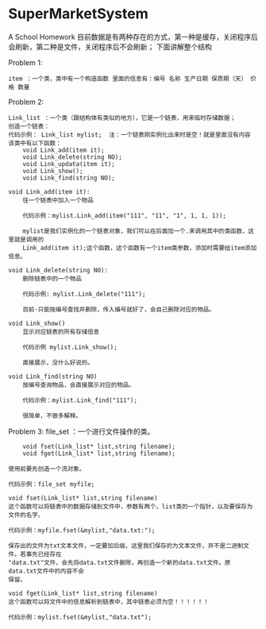 # SuperMarketSystem
A School Homework
目前数据是有两种存在的方式，第一种是缓存，关闭程序后会刷新，第二种是文件，关闭程序后不会刷新；
下面讲解整个结构

Problem 1:

    item ：一个类，类中有一个构造函数 里面的信息有：编号 名称 生产日期 保质期（天） 价格 数量

Problem 2:

    Link_list ：一个类（跟结构体有类似的地方），它是一个链表，用来临时存储数据；
    创造一个链表：
    代码示例： Link_list mylist;  注：一个链表刚实例化出来时是空！就是里面没有内容
    该类中有以下函数：
     	void Link_add(item it);
		void Link_delete(string NO);
		void Link_updata(item it);
		void Link_show();
		void Link_find(string NO);

    void Link_add(item it):
        往一个链表中加入一个物品

        代码示例：mylist.Link_add(item("111", "11", "1", 1, 1, 1));

        mylist是我们实例化的一个链表对象，我们可以在后面加一个.来调用其中的类函数，这里就是调用的
        Link_add(item it);这个函数，这个函数有一个item类参数，添加时需要给item添加信息。
    
    void Link_delete(string NO):
        删除链表中的一个物品

        代码示例: mylist.Link_delete("111");

        目前·只能按编号查找并删除，传入编号就好了，会自己删除对应的物品。

    void Link_show()
        显示对应链表的所有存储信息

        代码示例 mylist.Link_show();

        直接展示，没什么好说的。

    void Link_find(string NO)
        按编号查询物品，会直接展示对应的物品。

        代码示例：mylist.Link_find("111");

        很简单，不做多解释。


Problem 3:
    file_set ：一个进行文件操作的类。

    	void fset(Link_list* list,string filename);
		void fget(Link_list* list,string filename);

    使用前要先创造一个流对象。

    代码示例：file_set myfile;

    void fset(Link_list* list,string filename)
    这个函数可以将链表中的数据存储到文件中，参数有两个，list类的一个指针，以及要保存为文件的名字。

    代码示例：myfile.fset(&mylist,"data.txt:");

    保存出的文件为txt文本文件，一定要加后缀，这里我们保存的为文本文件，并不是二进制文件。若事先已经存在
    "data.txt"文件，会先将data.txt文件删除，再创造一个新的data.txt文件。原data.txt文件中的内容不会
    保留。

    void fget(Link_list* list,string filename)
    这个函数可以将文件中的信息解析到链表中，其中链表必须为空！！！！！！

    代码示例：mylist.fset(&mylist,"data.txt");

